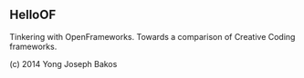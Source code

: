 ## HelloOF

Tinkering with OpenFrameworks. Towards a comparison of Creative Coding frameworks.

(c) 2014 Yong Joseph Bakos
